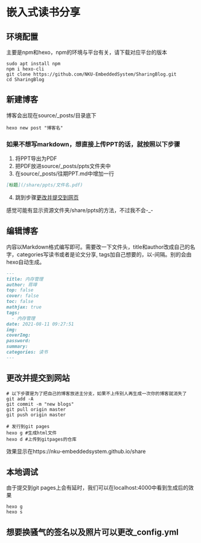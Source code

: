 # 嵌入式读书分享

## 环境配置
主要是npm和hexo，npm的环境与平台有关，请下载对应平台的版本
```Shell
sudo apt install npm
npm i hexo-cli
git clone https://github.com/NKU-EmbeddedSystem/SharingBlog.git
cd SharingBlog
```

## 新建博客
博客会出现在source/_posts/目录底下
```
hexo new post "博客名"
```

### 如果不想写markdown，想直接上传PPT的话，就按照以下步骤
1. 将PPT导出为PDF
2. 把PDF放进source/_posts/ppts文件夹中
3. 在source/_posts/往期PPT.md中增加一行
```Markdown
[标题](/share/ppts/文件名.pdf)
```
4. 跳到步骤[更改并提交到网页](##更改并提交到网页)

感觉可能有显示资源文件夹/share/ppts的方法，不过我不会-_-

## 编辑博客
内容以Markdown格式编写即可。需要改一下文件头，title和author改成自己的名字，categories写读书或者是论文分享, tags加自己想要的，以-间隔。别的会由hexo自动生成。
```Markdown
---
title: 内存管理
author: 蒋璋
top: false
cover: false
toc: false
mathjax: true
tags:
  - 内存管理
date: 2021-08-11 09:27:51
img:
coverImg:
password:
summary:
categories: 读书
---
```

## 更改并提交到网站
```Shell
# 以下步骤是为了把自己的博客放进主分支，如果不上传别人再生成一次你的博客就消失了
git add -A
git commit -m "new blogs"
git pull origin master
git push origin master

# 发行到git pages
hexo g #生成html文件
hexo d #上传到gitpages的仓库
```
效果显示在https://nku-embeddedsystem.github.io/share

## 本地调试
由于提交到git pages上会有延时，我们可以在localhost:4000中看到生成后的效果
```Shell
hexo g
hexo s
```

## 想要换骚气的签名以及照片可以更改_config.yml
